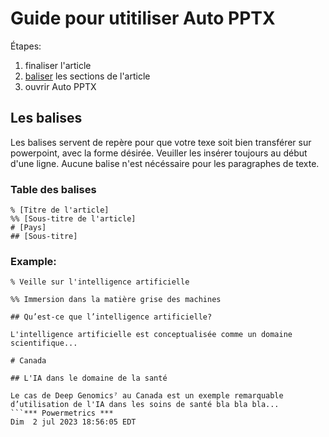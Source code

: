 # Guide pour utitiliser Auto PPTX

Étapes:

1. finaliser l'article
2. [baliser](#les-balises) les sections de l'article
3. ouvrir Auto PPTX

## Les balises
Les balises servent de repère pour que votre texe soit bien transférer sur powerpoint, avec la forme désirée. Veuiller les insérer toujours au début d'une ligne. Aucune balise n'est nécéssaire pour les paragraphes de texte.

### Table des balises
```text
% [Titre de l'article]
%% [Sous-titre de l'article]
# [Pays]
## [Sous-titre]
```
### Example:
```text
% Veille sur l'intelligence artificielle

%% Immersion dans la matière grise des machines

## Qu’est-ce que l’intelligence artificielle?

L'intelligence artificielle est conceptualisée comme un domaine scientifique...

# Canada

## L'IA dans le domaine de la santé

Le cas de Deep Genomics⁷ au Canada est un exemple remarquable d’utilisation de l'IA dans les soins de santé bla bla bla...
```*** Powermetrics ***
Dim  2 jul 2023 18:56:05 EDT
